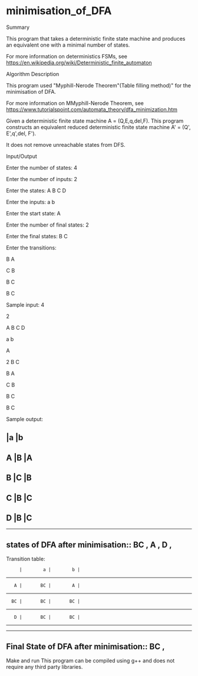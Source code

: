 # minimisation_of_DFA
Summary

This program that takes a deterministic finite state machine and produces an equivalent one with a minimal number of states.

For more information on deterministics FSMs, see https://en.wikipedia.org/wiki/Deterministic_finite_automaton

Algorithm Description

This program used "Myphill-Nerode Theorem"(Table filling method)" for the minimisation of DFA.

For more information on MMyphill-Nerode Theorem, see https://www.tutorialspoint.com/automata_theory/dfa_minimization.htm

Given a deterministic finite state machine A = (Q,E,q,del,F). 
This program constructs an equivalent reduced deterministic finite state machine A' = (Q', E',q',del, F').

It does not remove unreachable states from DFS.

Input/Output

Enter the number of states: 4

Enter the number of inputs: 2

Enter the states: A B C D

Enter the inputs: a b

Enter the start state: A

Enter the number of final states: 2

Enter the final states: B C

Enter the transitions:

B A  

C B 

B C 

B C

Sample input:
4

2

A B C D 

a b

A

2 B C 

B A  

C B 

B C 

B C

Sample output:


   |a   |b
--------------
A  |B   |A  
--------------
B  |C   |B  
--------------
C  |B   |C  
--------------
D  |B   |C  
--------------

-------------------------------------------
states of DFA after minimisation:: BC , A , D , 
-------------------------------------------

Transition table:

         |        a |        b | 
-------------------------------------------
       A |       BC |        A | 
-------------------------------------------
      BC |       BC |       BC | 
-------------------------------------------
       D |       BC |       BC | 
-------------------------------------------

-------------------------------------------
Final State of DFA after minimisation:: BC , 
-------------------------------------------

Make and run
This program can be compiled using g++ and does not require any third party libraries.

